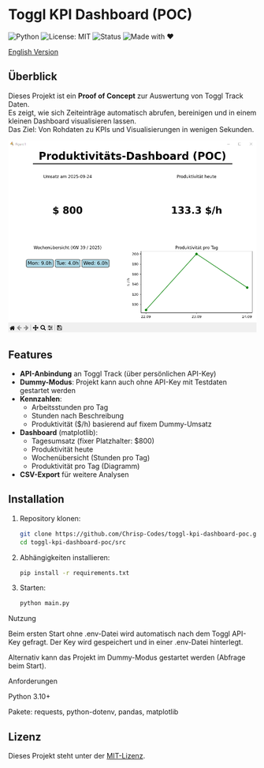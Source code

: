 # Toggl KPI Dashboard (POC)
![Python](https://img.shields.io/badge/python-3.10%2B-blue)
![License: MIT](https://img.shields.io/badge/License-MIT-green.svg)
![Status](https://img.shields.io/badge/status-POC-orange)
![Made with ❤️](https://img.shields.io/badge/made%20with-%E2%9D%A4-red)

[English Version](README_en.md)

## Überblick
Dieses Projekt ist ein **Proof of Concept** zur Auswertung von Toggl Track Daten.  
Es zeigt, wie sich Zeiteinträge automatisch abrufen, bereinigen und in einem kleinen Dashboard visualisieren lassen.  
Das Ziel: Von Rohdaten zu KPIs und Visualisierungen in wenigen Sekunden.

![Dashboard Screenshot](docs/dashboard_example.png)

## Features
- **API-Anbindung** an Toggl Track (über persönlichen API-Key)
- **Dummy-Modus**: Projekt kann auch ohne API-Key mit Testdaten gestartet werden
- **Kennzahlen**:
  - Arbeitsstunden pro Tag
  - Stunden nach Beschreibung
  - Produktivität ($/h) basierend auf fixem Dummy-Umsatz
- **Dashboard** (matplotlib):
  - Tagesumsatz (fixer Platzhalter: $800)
  - Produktivität heute
  - Wochenübersicht (Stunden pro Tag)
  - Produktivität pro Tag (Diagramm)
- **CSV-Export** für weitere Analysen

## Installation
1. Repository klonen:
   ```bash
   git clone https://github.com/Chrisp-Codes/toggl-kpi-dashboard-poc.git
   cd toggl-kpi-dashboard-poc/src
2. Abhängigkeiten installieren:
   ```bash
   pip install -r requirements.txt
3. Starten:
   ```bash
   python main.py

Nutzung

Beim ersten Start ohne .env-Datei wird automatisch nach dem Toggl API-Key gefragt.
Der Key wird gespeichert und in einer .env-Datei hinterlegt.

Alternativ kann das Projekt im Dummy-Modus gestartet werden (Abfrage beim Start).

Anforderungen

Python 3.10+

Pakete: requests, python-dotenv, pandas, matplotlib

## Lizenz
Dieses Projekt steht unter der [MIT-Lizenz](https://opensource.org/licenses/MIT).

